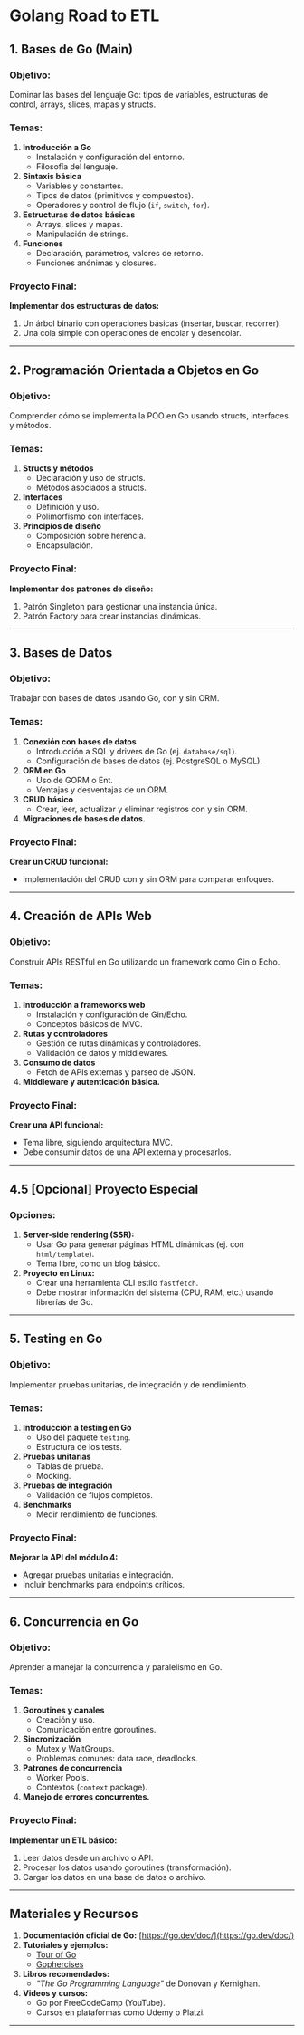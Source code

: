 # **Golang Road to ETL**

## **1. Bases de Go (Main)**
### Objetivo:
Dominar las bases del lenguaje Go: tipos de variables, estructuras de control, arrays, slices, mapas y structs. 

### Temas:
1. **Introducción a Go**
   - Instalación y configuración del entorno.
   - Filosofía del lenguaje.
2. **Sintaxis básica**
   - Variables y constantes.
   - Tipos de datos (primitivos y compuestos).
   - Operadores y control de flujo (`if`, `switch`, `for`).
3. **Estructuras de datos básicas**
   - Arrays, slices y mapas.
   - Manipulación de strings.
4. **Funciones**
   - Declaración, parámetros, valores de retorno.
   - Funciones anónimas y closures.

### Proyecto Final:
**Implementar dos estructuras de datos:**
1. Un árbol binario con operaciones básicas (insertar, buscar, recorrer).
2. Una cola simple con operaciones de encolar y desencolar.

---

## **2. Programación Orientada a Objetos en Go**
### Objetivo:
Comprender cómo se implementa la POO en Go usando structs, interfaces y métodos.

### Temas:
1. **Structs y métodos**
   - Declaración y uso de structs.
   - Métodos asociados a structs.
2. **Interfaces**
   - Definición y uso.
   - Polimorfismo con interfaces.
3. **Principios de diseño**
   - Composición sobre herencia.
   - Encapsulación.

### Proyecto Final:
**Implementar dos patrones de diseño:**
1. Patrón Singleton para gestionar una instancia única.
2. Patrón Factory para crear instancias dinámicas.

---

## **3. Bases de Datos**
### Objetivo:
Trabajar con bases de datos usando Go, con y sin ORM.

### Temas:
1. **Conexión con bases de datos**
   - Introducción a SQL y drivers de Go (ej. `database/sql`).
   - Configuración de bases de datos (ej. PostgreSQL o MySQL).
2. **ORM en Go**
   - Uso de GORM o Ent.
   - Ventajas y desventajas de un ORM.
3. **CRUD básico**
   - Crear, leer, actualizar y eliminar registros con y sin ORM.
4. **Migraciones de bases de datos.**

### Proyecto Final:
**Crear un CRUD funcional:**
- Implementación del CRUD con y sin ORM para comparar enfoques.

---

## **4. Creación de APIs Web**
### Objetivo:
Construir APIs RESTful en Go utilizando un framework como Gin o Echo.

### Temas:
1. **Introducción a frameworks web**
   - Instalación y configuración de Gin/Echo.
   - Conceptos básicos de MVC.
2. **Rutas y controladores**
   - Gestión de rutas dinámicas y controladores.
   - Validación de datos y middlewares.
3. **Consumo de datos**
   - Fetch de APIs externas y parseo de JSON.
4. **Middleware y autenticación básica.**

### Proyecto Final:
**Crear una API funcional:**
- Tema libre, siguiendo arquitectura MVC.
- Debe consumir datos de una API externa y procesarlos.

---

## **4.5 [Opcional] Proyecto Especial**
### Opciones:
1. **Server-side rendering (SSR):**
   - Usar Go para generar páginas HTML dinámicas (ej. con `html/template`).
   - Tema libre, como un blog básico.
2. **Proyecto en Linux:**
   - Crear una herramienta CLI estilo `fastfetch`.
   - Debe mostrar información del sistema (CPU, RAM, etc.) usando librerías de Go.

---

## **5. Testing en Go**
### Objetivo:
Implementar pruebas unitarias, de integración y de rendimiento.

### Temas:
1. **Introducción a testing en Go**
   - Uso del paquete `testing`.
   - Estructura de los tests.
2. **Pruebas unitarias**
   - Tablas de prueba.
   - Mocking.
3. **Pruebas de integración**
   - Validación de flujos completos.
4. **Benchmarks**
   - Medir rendimiento de funciones.

### Proyecto Final:
**Mejorar la API del módulo 4:**
- Agregar pruebas unitarias e integración.
- Incluir benchmarks para endpoints críticos.

---

## **6. Concurrencia en Go**
### Objetivo:
Aprender a manejar la concurrencia y paralelismo en Go.

### Temas:
1. **Goroutines y canales**
   - Creación y uso.
   - Comunicación entre goroutines.
2. **Sincronización**
   - Mutex y WaitGroups.
   - Problemas comunes: data race, deadlocks.
3. **Patrones de concurrencia**
   - Worker Pools.
   - Contextos (`context` package).
4. **Manejo de errores concurrentes.**

### Proyecto Final:
**Implementar un ETL básico:**
1. Leer datos desde un archivo o API.
2. Procesar los datos usando goroutines (transformación).
3. Cargar los datos en una base de datos o archivo.

---

## **Materiales y Recursos**
1. **Documentación oficial de Go:** [https://go.dev/doc/](https://go.dev/doc/)
2. **Tutoriales y ejemplos:**
   - [Tour of Go](https://go.dev/tour/)
   - [Gophercises](https://gophercises.com/)
3. **Libros recomendados:**
   - _"The Go Programming Language"_ de Donovan y Kernighan.
4. **Videos y cursos:**
   - Go por FreeCodeCamp (YouTube).
   - Cursos en plataformas como Udemy o Platzi.

---
